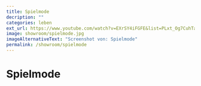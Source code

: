 ```yaml
---
title: Spielmode
decription: ""
categories: leben
ext_url: https://www.youtube.com/watch?v=EXrSY4iFGFE&list=PLxt_Og7CuhTa6CpFq256YB99CncJAp_-O&index=5
image: showroom/spielmode.jpg
imageAlternativeText: "Screenshot von: Spielmode"
permalink: /showroom/spielmode
---
```


# Spielmode
